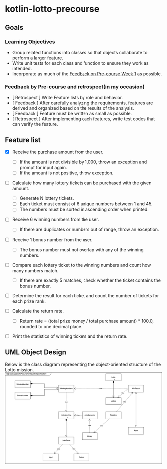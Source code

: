 # kotlin-lotto-precourse
## Goals

### Learning Objectives

- Group related functions into classes so that objects collaborate to perform a larger feature.
- Write unit tests for each class and function to ensure they work as intended.
- Incorporate as much of the [Feedback on Pre-course Week 1](https://docs.google.com/document/d/1MXczCggC5-mYRzbgcAIDVec4xaTMojIh3vHLGwhTMgQ/edit?usp=sharing) as possible.

### Feedback by Pre-course and retrospect(in my occasion)
- [ Retrospect ] Write Feature lists by role and behavior.
- [ Feedback ] After carefully analyzing the requirements, features are derived and organized based on the results of the analysis.
- [ Feedback ] Feature must be written as small as possible.
- [ Retrospect ] After implementing each features, write test codes that can verify the feature.

## Feature list
- [x] Receive the purchase amount from the user.
  - [ ] If the amount is not divisible by 1,000, throw an exception and prompt for input again.
  - [ ] If the amount is not positive, throw exception.
- [ ] Calculate how many lottery tickets can be purchased with the given amount.
  - [ ] Generate N lottery tickets.
  - [ ] Each ticket must consist of 6 unique numbers between 1 and 45.
  - [ ] The numbers must be sorted in ascending order when printed.
- [ ] Receive 6 winning numbers from the user.
  - [ ] If there are duplicates or numbers out of range, throw an exception.
- [ ] Receive 1 bonus number from the user.
  - [ ] The bonus number must not overlap with any of the winning numbers.
- [ ] Compare each lottery ticket to the winning numbers and count how many numbers match.
  - [ ] If there are exactly 5 matches, check whether the ticket contains the bonus number.
- [ ] Determine the result for each ticket and count the number of tickets for each prize rank.
- [ ] Calculate the return rate.
  - [ ] Return rate = (total prize money / total purchase amount) * 100.0, rounded to one decimal place.
- [ ] Print the statistics of winning tickets and the return rate.


## UML Object Design
Below is the class diagram representing the object-oriented structure of the Lotto mission.
![lotto-precourse-uml](/docs/lotto-precourse.drawio.png)